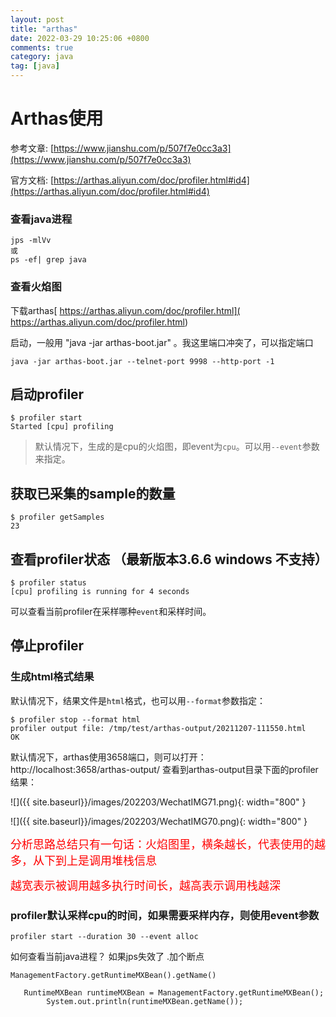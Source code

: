 ```yaml
---
layout: post
title: "arthas"
date: 2022-03-29 10:25:06 +0800
comments: true
category: java
tag: [java]
---
```




#  Arthas使用

参考文章: [https://www.jianshu.com/p/507f7e0cc3a3](https://www.jianshu.com/p/507f7e0cc3a3)

官方文档: [https://arthas.aliyun.com/doc/profiler.html#id4](https://arthas.aliyun.com/doc/profiler.html#id4)

### 查看java进程

```
jps -mlVv
或
ps -ef| grep java
```



### 查看火焰图

下载arthas[ https://arthas.aliyun.com/doc/profiler.html]( https://arthas.aliyun.com/doc/profiler.html)

启动，一般用 "java -jar arthas-boot.jar" 。我这里端口冲突了，可以指定端口

```
java -jar arthas-boot.jar --telnet-port 9998 --http-port -1
```





## 启动profiler

```
$ profiler start
Started [cpu] profiling
```

> 默认情况下，生成的是cpu的火焰图，即event为`cpu`。可以用`--event`参数来指定。

## 获取已采集的sample的数量

```
$ profiler getSamples
23
```

## 查看profiler状态 （最新版本3.6.6 windows 不支持）

```
$ profiler status
[cpu] profiling is running for 4 seconds
```

可以查看当前profiler在采样哪种`event`和采样时间。

## 停止profiler

### 生成html格式结果

默认情况下，结果文件是`html`格式，也可以用`--format`参数指定：

```
$ profiler stop --format html
profiler output file: /tmp/test/arthas-output/20211207-111550.html
OK
```

默认情况下，arthas使用3658端口，则可以打开： http://localhost:3658/arthas-output/ 查看到arthas-output目录下面的profiler结果：

![]({{ site.baseurl}}/images/202203/WechatIMG71.png){: width="800" }

![]({{ site.baseurl}}/images/202203/WechatIMG70.png){: width="800" }



<font color="red" size=4>
分析思路总结只有一句话：火焰图里，横条越长，代表使用的越多，从下到上是调用堆栈信息

越宽表示被调用越多执行时间长，越高表示调用栈越深
</font>





### profiler默认采样cpu的时间，如果需要采样内存，则使用event参数

```
profiler start --duration 30 --event alloc
```



如何查看当前java进程？ 如果jps失效了 .加个断点 

```
ManagementFactory.getRuntimeMXBean().getName()
```

```
   RuntimeMXBean runtimeMXBean = ManagementFactory.getRuntimeMXBean();
        System.out.println(runtimeMXBean.getName());
```